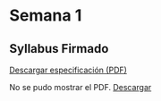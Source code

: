 # Semana 1


## Syllabus Firmado




[Descargar especificación (PDF)](recursos/archivos/syllabus.pdf)

<object data="../recursos/archivos/Calendario.pdf" type="application/pdf" width="100%" height="600">
  <p>No se pudo mostrar el PDF. <a href="../recursos/archivos/syllabus.pdf">Descargar</a></p>
</object>
